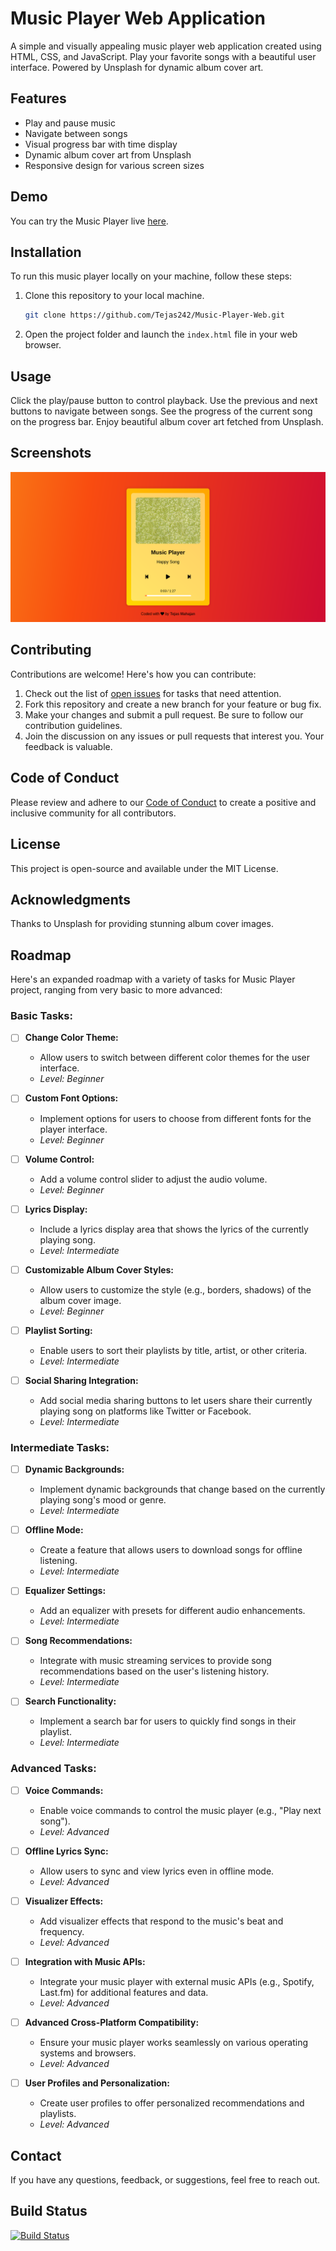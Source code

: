 # Music Player Web Application

A simple and visually appealing music player web application created using HTML, CSS, and JavaScript. Play your favorite songs with a beautiful user interface. Powered by Unsplash for dynamic album cover art.

## Features

- Play and pause music
- Navigate between songs
- Visual progress bar with time display
- Dynamic album cover art from Unsplash
- Responsive design for various screen sizes

## Demo

You can try the Music Player live [here](https://music-player-tejas242.vercel.app/).

## Installation

To run this music player locally on your machine, follow these steps:

1. Clone this repository to your local machine.
   ```bash
   git clone https://github.com/Tejas242/Music-Player-Web.git
   ```
2. Open the project folder and launch the `index.html` file in your web browser.

## Usage
Click the play/pause button to control playback. Use the previous and next buttons to navigate between songs. See the progress of the current song on the progress bar. Enjoy beautiful album cover art fetched from Unsplash.

## Screenshots

![Music Player Screenshot](screenshot.png)

## Contributing

Contributions are welcome! Here's how you can contribute:

1. Check out the list of [open issues](https://github.com/Tejas242/Music-Player-Web/issues) for tasks that need attention.
2. Fork this repository and create a new branch for your feature or bug fix.
3. Make your changes and submit a pull request. Be sure to follow our contribution guidelines.
4. Join the discussion on any issues or pull requests that interest you. Your feedback is valuable.

## Code of Conduct

Please review and adhere to our [Code of Conduct](CODE_OF_CONDUCT.md) to create a positive and inclusive community for all contributors.

## License

This project is open-source and available under the MIT License.

## Acknowledgments

Thanks to Unsplash for providing stunning album cover images.

## Roadmap

Here's an expanded roadmap with a variety of tasks for Music Player project, ranging from very basic to more advanced:

### Basic Tasks:

- [ ] **Change Color Theme:**
  - Allow users to switch between different color themes for the user interface.
  - *Level: Beginner*

- [ ] **Custom Font Options:**
  - Implement options for users to choose from different fonts for the player interface.
  - *Level: Beginner*

- [ ] **Volume Control:**
  - Add a volume control slider to adjust the audio volume.
  - *Level: Beginner*

- [ ] **Lyrics Display:**
  - Include a lyrics display area that shows the lyrics of the currently playing song.
  - *Level: Intermediate*

- [ ] **Customizable Album Cover Styles:**
  - Allow users to customize the style (e.g., borders, shadows) of the album cover image.
  - *Level: Beginner*

- [ ] **Playlist Sorting:**
  - Enable users to sort their playlists by title, artist, or other criteria.
  - *Level: Intermediate*

- [ ] **Social Sharing Integration:**
  - Add social media sharing buttons to let users share their currently playing song on platforms like Twitter or Facebook.
  - *Level: Intermediate*

### Intermediate Tasks:

- [ ] **Dynamic Backgrounds:**
  - Implement dynamic backgrounds that change based on the currently playing song's mood or genre.
  - *Level: Intermediate*

- [ ] **Offline Mode:**
  - Create a feature that allows users to download songs for offline listening.
  - *Level: Intermediate*

- [ ] **Equalizer Settings:**
  - Add an equalizer with presets for different audio enhancements.
  - *Level: Intermediate*

- [ ] **Song Recommendations:**
  - Integrate with music streaming services to provide song recommendations based on the user's listening history.
  - *Level: Intermediate*

- [ ] **Search Functionality:**
  - Implement a search bar for users to quickly find songs in their playlist.
  - *Level: Intermediate*

### Advanced Tasks:

- [ ] **Voice Commands:**
  - Enable voice commands to control the music player (e.g., "Play next song").
  - *Level: Advanced*

- [ ] **Offline Lyrics Sync:**
  - Allow users to sync and view lyrics even in offline mode.
  - *Level: Advanced*

- [ ] **Visualizer Effects:**
  - Add visualizer effects that respond to the music's beat and frequency.
  - *Level: Advanced*

- [ ] **Integration with Music APIs:**
  - Integrate your music player with external music APIs (e.g., Spotify, Last.fm) for additional features and data.
  - *Level: Advanced*

- [ ] **Advanced Cross-Platform Compatibility:**
  - Ensure your music player works seamlessly on various operating systems and browsers.
  - *Level: Advanced*

- [ ] **User Profiles and Personalization:**
  - Create user profiles to offer personalized recommendations and playlists.
  - *Level: Advanced*

## Contact

If you have any questions, feedback, or suggestions, feel free to reach out.

## Build Status

[![Build Status](https://travis-ci.org/your-username/music-player.svg?branch=master)](https://travis-ci.org/Tejas242/Music-Player-Web)

